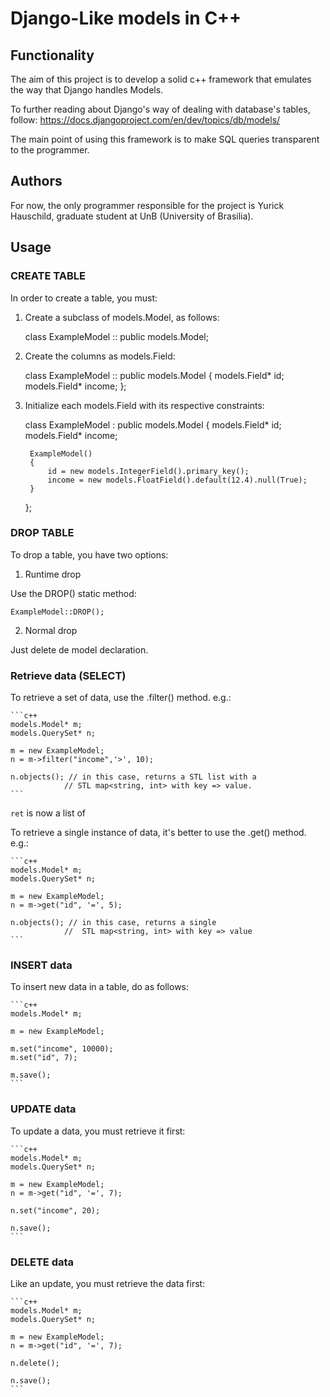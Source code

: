# Django-Like models in C++

## Functionality

The aim of this project is to develop a solid c++ framework that emulates the way that Django handles Models.

To further reading about Django's way of dealing with database's tables, follow:
https://docs.djangoproject.com/en/dev/topics/db/models/

The main point of using this framework is to make SQL queries transparent to the programmer.

## Authors

For now, the only programmer responsible for the project is Yurick Hauschild, graduate student at UnB (University of Brasilia).

## Usage

### CREATE TABLE

In order to create a table, you must:

1. Create a subclass of models.Model, as follows:

	class ExampleModel :: public models.Model;

2. Create the columns as models.Field:

    class ExampleModel :: public models.Model
    {
        models.Field* id;
        models.Field* income;
    };

3. Initialize each models.Field with its respective constraints:

    class ExampleModel : public models.Model
    {
        models.Field* id;
        models.Field* income;

        ExampleModel()
        {
            id = new models.IntegerField().primary_key();
            income = new models.FloatField().default(12.4).null(True);
        }
    };

### DROP TABLE

To drop a table, you have two options:

1. Runtime drop

Use the DROP() static method:

    ExampleModel::DROP();

2. Normal drop

Just delete de model declaration.

### Retrieve data (SELECT)

To retrieve a set of data, use the .filter() method. e.g.:

    ```c++
    models.Model* m;
    models.QuerySet* n;

    m = new ExampleModel;
    n = m->filter("income",'>', 10);

    n.objects(); // in this case, returns a STL list with a
                // STL map<string, int> with key => value.
    ```

`ret` is now a list of 

To retrieve a single instance of data, it's better to use the .get() method. e.g.:

    ```c++
    models.Model* m;
    models.QuerySet* n;

    m = new ExampleModel;
    n = m->get("id", '=', 5);

    n.objects(); // in this case, returns a single 
                //  STL map<string, int> with key => value
    ```

### INSERT data

To insert new data in a table, do as follows:

    ```c++
    models.Model* m;

    m = new ExampleModel;

    m.set("income", 10000);
    m.set("id", 7);

    m.save();
    ```

### UPDATE data

To update a data, you must retrieve it first:

    ```c++
    models.Model* m;
    models.QuerySet* n;

    m = new ExampleModel;
    n = m->get("id", '=', 7);

    n.set("income", 20);

    n.save();
    ```

### DELETE data

Like an update, you must retrieve the data first:

    ```c++
    models.Model* m;
    models.QuerySet* n;

    m = new ExampleModel;
    n = m->get("id", '=', 7);

    n.delete();

    n.save();
    ```